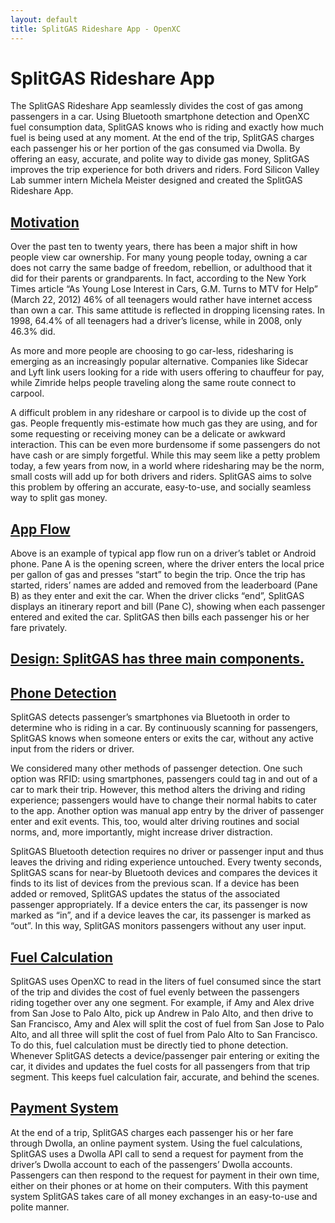 ```yaml
---
layout: default
title: SplitGAS Rideshare App - OpenXC
---
```


<div class="page-header">
    <h1>SplitGAS Rideshare App</h1>
</div>

The SplitGAS Rideshare App seamlessly divides the cost of gas among passengers in a car. Using Bluetooth smartphone detection and OpenXC fuel consumption data, SplitGAS knows who is riding and exactly how much fuel is being used at any moment. At the end of the trip, SplitGAS charges each passenger his or her portion of the gas consumed via Dwolla. By offering an easy, accurate, and polite way to divide gas money, SplitGAS improves the trip experience for both drivers and riders. Ford Silicon Valley Lab summer intern Michela Meister designed and created the SplitGAS Rideshare App.

<div class="page-header">
    <h2 id="motivation"><a href="#motivation">Motivation</a></h2>
</div>

Over the past ten to twenty years, there has been a major shift in how people view car ownership. For many young people today, owning a car does not carry the same badge of freedom, rebellion, or adulthood that it did for their parents or grandparents. In fact, according to the New York Times article “As Young Lose Interest in Cars, G.M. Turns to MTV for Help” (March 22, 2012) 46% of all teenagers would rather have internet access than own a car. This same attitude is reflected in dropping licensing rates. In 1998, 64.4% of all teenagers had a driver’s license, while in 2008, only 46.3% did. 

As more and more people are choosing to go car-less, ridesharing is emerging as an increasingly popular alternative. Companies like Sidecar and Lyft link users looking for a ride with users offering to chauffeur for pay, while Zimride helps people traveling along the same route connect to carpool.

A difficult problem in any rideshare or carpool is to divide up the cost of gas. People frequently mis-estimate how much gas they are using, and for some requesting or receiving money can be a delicate or awkward interaction. This can be even more burdensome if some passengers do not have cash or are simply forgetful. While this may seem like a petty problem today, a few years from now, in a world where ridesharing may be the norm, small costs will add up for both drivers and riders. SplitGAS aims to solve this problem by offering an accurate, easy-to-use, and socially seamless way to split gas money.

<div class="page-header">
    <h2 id="app_flow"><a href="#app_flow">App Flow</a></h2>
</div>

Above is an example of typical app flow run on a driver’s tablet or Android phone. Pane A is the opening screen, where the driver enters the local price per gallon of gas and presses “start” to begin the trip. Once the trip has started, riders’ names are added and removed from the leaderboard (Pane B) as they enter and exit the car. When the driver clicks “end”, SplitGAS displays an itinerary report and bill (Pane C), showing when each passenger entered and exited the car. SplitGAS then bills each passenger his or her fare privately.

<div class="page-header">
    <h2 id="design"><a href="#design">Design: SplitGAS has three main components.</a></h2>
</div>

<div class="page-header">
    <h2 id="phone_detection"><a href="#phone_detection">Phone Detection</a></h2>
</div>

SplitGAS detects passenger’s smartphones via Bluetooth in order to determine who is riding in a car. By continuously scanning for passengers, SplitGAS knows when someone enters or exits the car, without any active input from the riders or driver. 

We considered many other methods of passenger detection. One such option was RFID: using smartphones, passengers could tag in and out of a car to mark their trip.  However, this method alters the driving and riding experience; passengers would have to change their normal habits to cater to the app. Another option was manual app entry by the driver of passenger enter and exit events. This, too, would alter driving routines and social norms, and, more importantly, might increase driver distraction. 

SplitGAS Bluetooth detection requires no driver or passenger input and thus leaves the driving and riding experience untouched. Every twenty seconds, SplitGAS scans for near-by Bluetooth devices and compares the devices it finds to its list of devices from the previous scan. If a device has been added or removed, SplitGAS updates the status of the associated passenger appropriately. If a device enters the car, its passenger is now marked as “in”, and if a device leaves the car, its passenger is marked as “out”. In this way, SplitGAS monitors passengers without any user input.

<div class="page-header">
    <h2 id="fuel_calculation"><a href="#fuel_calculation">Fuel Calculation</a></h2>
</div>

SplitGAS uses OpenXC to read in the liters of fuel consumed since the start of the trip and divides the cost of fuel evenly between the passengers riding together over any one segment. For example, if Amy and Alex drive from San Jose to Palo Alto, pick up Andrew in Palo Alto, and then drive to San Francisco, Amy and Alex will split the cost of fuel from San Jose to Palo Alto, and all three will split the cost of fuel from Palo Alto to San Francisco. To do this, fuel calculation must be directly tied to phone detection. Whenever SplitGAS detects a device/passenger pair entering or exiting the car, it divides and updates the fuel costs for all passengers from that trip segment. This keeps fuel calculation fair, accurate, and behind the scenes.

<div class="page-header">
    <h2 id="payment_system"><a href="#payment_system">Payment System</a></h2>
</div>

At the end of a trip, SplitGAS charges each passenger his or her fare through Dwolla, an online payment system. Using the fuel calculations, SplitGAS uses a Dwolla API call to send a request for payment from the driver’s Dwolla account to each of the passengers’ Dwolla accounts. Passengers can then respond to the request for payment in their own time, either on their phones or at home on their computers. With this payment system SplitGAS takes care of all money exchanges in an easy-to-use and polite manner.